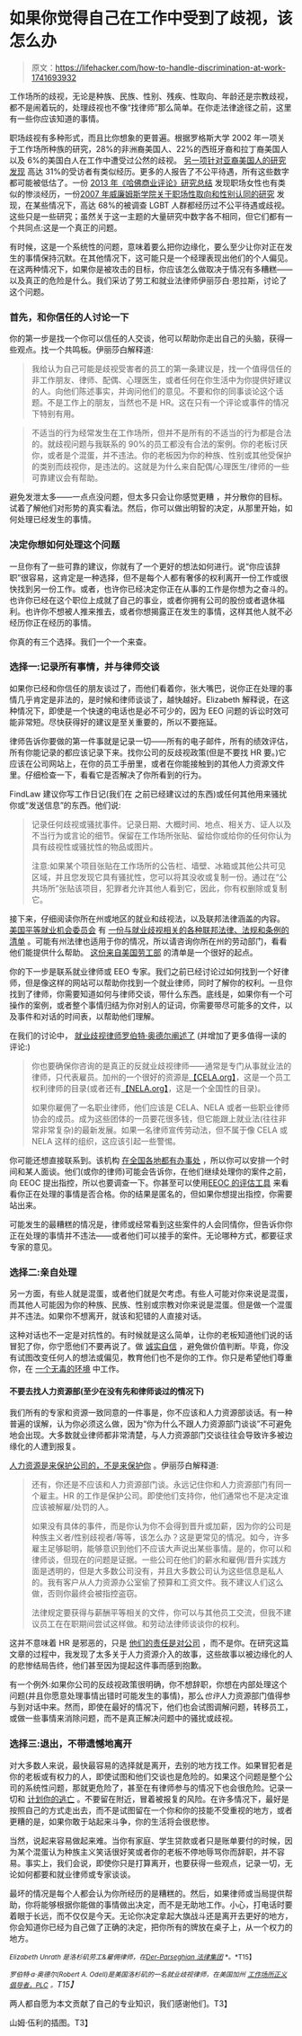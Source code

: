 # 如果你觉得自己在工作中受到了歧视，该怎么办

> 原文：<https://lifehacker.com/how-to-handle-discrimination-at-work-1741693932>

工作场所的歧视，无论是种族、民族、性别、残疾、性取向、年龄还是宗教歧视，都不是闹着玩的，处理歧视也不像“找律师”那么简单。在你走法律途径之前，这里有一些你应该知道的事情。



职场歧视有多种形式，而且比你想象的更普遍。根据罗格斯大学 2002 年一项关于工作场所种族的研究，28%的非洲裔美国人、22%的西班牙裔和拉丁裔美国人以及 6%的美国白人在工作中遭受过公然的歧视。 [另一项针对亚裔美国人的研究发现](http://thesocietypages.org/colorline/2009/01/26/asian-americans-and-workplace-employment-discrimination/) 高达 31%的受访者有类似经历。更多的人报告了不公平待遇，所有这些数字都可能被低估了。一份 [2013 年《哈佛商业评论》研究总结](https://hbr.org/2013/09/women-in-the-workplace-a-research-roundup) 发现职场女性也有类似的惨淡经历，一份[2007 年威廉姆斯学院关于职场性取向和性别认同的研究](http://williamsinstitute.law.ucla.edu/wp-content/uploads/Badgett-Sears-Lau-Ho-Bias-in-the-Workplace-Jun-2007.pdf) 发现，在某些情况下，高达 68%的被调查 LGBT 人群都经历过不公平待遇或歧视。这些只是一些研究；虽然关于这一主题的大量研究中数字各不相同，但它们都有一个共同点:这是一个真正的问题。

有时候，这是一个系统性的问题，意味着要么把你边缘化，要么至少让你对正在发生的事情保持沉默。在其他情况下，这可能只是一个经理表现出他们的个人偏见。在这两种情况下，如果你是被攻击的目标，你应该怎么做取决于情况有多糟糕——以及真正的危险是什么。我们采访了劳工和就业法律师伊丽莎白·恩拉斯，讨论了这个问题。

### 首先，和你信任的人讨论一下

你的第一步是找一个你可以信任的人交谈，他可以帮助你走出自己的头脑，获得一些观点。找一个共鸣板。伊丽莎白解释道:

> 我给认为自己可能是歧视受害者的员工的第一条建议是，找一个值得信任的非工作朋友、律师、配偶、心理医生，或者任何在你生活中为你提供好建议的人。向他们陈述事实，并询问他们的意见。不要和你的同事谈论这个话题。不是工作上的朋友，当然也不是 HR。这在只有一个评论或事件的情况下特别有用。

> 不适当的行为经常发生在工作场所，但并不是所有的不适当的行为都是合法的。就歧视问题与我联系的 90%的员工都没有合法的案例。你的老板讨厌你，或者是个混蛋，并不违法。你的老板因为你的种族、性别或其他受保护的类别而歧视你，是违法的。这就是为什么来自配偶/心理医生/律师的一些可靠建议会有帮助。

避免发泄太多——一点点没问题，但太多只会让你感觉更糟 ，并分散你的目标。试着了解他们对形势的真实看法。然后，你可以做出明智的决定，从那里开始，如何处理已经发生的事情。

### 决定你想如何处理这个问题

一旦你有了一些可靠的建议，你就有了一个更好的想法如何进行。说“你应该辞职”很容易，这肯定是一种选择，但不是每个人都有奢侈的权利离开一份工作或很快找到另一份工作。或者，也许你已经决定你正在从事的工作是你想为之奋斗的。也许你已经在这个职位上成就了自己的事业，或者你拥有公司的股份或者退休福利。也许你不想被人推来推去，或者你想揭露正在发生的事情，这样其他人就不必经历你正在经历的事情。

你真的有三个选择。我们一个一个来查。

### 选择一:记录所有事情，并与律师交谈

如果你已经和你信任的朋友谈过了，而他们看着你，张大嘴巴，说你正在处理的事情几乎肯定是非法的，是时候和律师谈谈了，越快越好。Elizabeth 解释说，在这种情况下，即使是一个快速的电话也是必不可少的，因为 EEO 问题的诉讼时效可能非常短。尽快获得好的建议是至关重要的，所以不要拖延。

律师告诉你要做的第一件事就是记录一切——所有的电子邮件，所有的绩效评估，所有你能记录的都应该记录下来。找你公司的反歧视政策(但是不要找 HR 要。)它应该在公司网站上，在你的员工手册里，或者在你能接触到的其他人力资源文件里。仔细检查一下，看看它是否解决了你所看到的行为。

FindLaw 建议你写工作日记(我们在 之前已经建议过的东西)或任何其他用来骚扰你或“发送信息”的东西。他们说:

> 记录任何歧视或骚扰事件。记录日期、大概时间、地点、相关方、证人以及不当行为或言论的细节。保留在工作场所张贴、留给你或给你的任何你认为具有歧视性或骚扰性的物品或图片。
> 
> 注意:如果某个项目张贴在工作场所的公告栏、墙壁、冰箱或其他公共可见区域，并且您发现它具有骚扰性，您可以将其没收或复制一份。通过在“公共场所”张贴该项目，犯罪者允许其他人看到它，因此，你有权删除或复制它。

接下来，仔细阅读你所在州或地区的就业和歧视法，以及联邦法律涵盖的内容。 [美国平等就业机会委员会](http://www.eeoc.gov/) 有 [一份与就业歧视相关的各种联邦法律、法规和条例的清单](http://www.eeoc.gov/laws/index.cfm) 。可能有州法律也适用于你的情况，所以请咨询你所在州的劳动部门，看看他们能提供什么帮助。 [这份来自美国劳工部](http://www.dol.gov/whd/contacts/state_of.htm) 的清单是一个很好的起点。

你的下一步是联系就业律师或 EEO 专家。我们之前已经讨论过如何找到一个好律师，但是像这样的网站可以帮助你找到一个就业律师，同时了解你的权利。一旦你找到了律师，你需要知道如何与律师交谈，带什么东西。底线是，如果你有一个可操作的案例，或者整个事情归结为你对别人的证词，你需要带尽可能多的文件，以及事件和对话的时间表，以帮助他们理解。

在我们的讨论中， [就业歧视律师罗伯特·奥德尔阐述了](http://lifehacker.com/excellent-article-i-m-an-employment-discrimination-at-1741959687) (并增加了更多值得一读的评论:)

> 你也要确保你咨询的是真正的反就业歧视律师——通常是专门从事就业法的律师，只代表雇员。加州的一个很好的资源是[【CELA.org】](https://cela.org/)，这是一个员工权利律师的目录(或者还有[【NELA.org】](https://www.nela.org/)，这是一个全国性的目录)。
> 
> 如果你雇佣了一名职业律师，他们应该是 CELA、NELA 或者一些职业律师协会的成员。成为这些团体的一员要花很多钱，但它能跟上就业法(往往非常非常复杂)的最新发展。如果一名律师宣传劳动法，但不属于像 CELA 或 NELA 这样的组织，这应该引起一些警惕。

你可能还想直接联系到。该机构 [在全国各地都有办事处](http://www.eeoc.gov/field/) ，所以你可以安排一个时间和某人面谈。他们(或你的律师)可能会告诉你，在他们继续处理你的案件之前，向 EEOC 提出指控，所以也要调查一下。你甚至可以使用[EEOC 的评估工具](https://egov.eeoc.gov/eas/) 来看看你正在处理的事情是否合格。你的结果是匿名的，但如果你想提出指控，你需要站出来。

可能发生的最糟糕的情况是，律师或经常看到这些案件的人会同情你，但告诉你你正在处理的事情并不违法——或者他们可以接手的案件。无论哪种方式，都要征求专家的意见。

### 选择二:亲自处理

另一方面，有些人就是混蛋，或者他们就是欠考虑。有些人可能对你来说是混蛋，而其他人可能因为你的种族、民族、性别或宗教对你来说是混蛋。但是做一个混蛋并不违法。如果你不想离开，就该和犯错的人直接对话。

这种对话也不一定是对抗性的。有时候就是这么简单，让你的老板知道他们说的话冒犯了你，你宁愿他们不要再说了。做 [诚实自信](https://lifehacker.com/be-assertive-not-aggressive-to-get-what-you-need-at-w-5808438) ，避免做价值判断。毕竟，你没有试图改变任何人的想法或偏见，教育他们也不是你的工作。你只是希望他们尊重你，在 [一个无毒的环境](https://lifehacker.com/how-to-handle-a-toxic-work-environment-1627385030) 中工作。



#### 不要去找人力资源部(至少在没有先和律师谈过的情况下)

我们所有的专家和资源一致同意的一件事是，你不应该和人力资源部谈话。有一种普遍的误解，认为你必须这么做，因为“你为什么不跟人力资源部门谈谈”不可避免地会出现。大多数就业律师都非常清楚，与人力资源部门交谈往往会导致许多被边缘化的人遭到报复。

[人力资源是来保护公司的，不是来保护你](https://lifehacker.com/the-company-you-work-for-is-not-your-friend-1692113529) 。伊丽莎白解释道:

> 还有，你还是不应该和人力资源部门谈。永远记住你和人力资源部门有同一个雇主。HR 的工作是保护公司。即使他们支持你，他们通常也不是决定谁应该被解雇/处罚的人。
> 
> 如果没有具体的事件，而是你认为你不会得到晋升或加薪，因为你的公司是种族主义者/性别歧视者/等等，该怎么办？这是更常见的情况。如今，许多雇主足够聪明，能够意识到他们不应该大声说出某些事情。是的，你可以和律师谈，但现在的问题是证据。一些公司在他们的薪水和雇佣/晋升实践方面是透明的，但是大多数公司没有，并且大多数公司认为这些信息是私人的。我有客户从人力资源办公室偷了预算和工资文件。我不建议人们这么做，否则你最终会被指控盗窃。
> 
> 法律规定要获得与薪酬平等相关的文件，你可以与其他员工交流，但我不建议员工在在职期间尝试这样做。和劳动法律师谈谈你的权利。

这并不意味着 HR 是邪恶的，只是 [他们的责任是对公司](https://lifehacker.com/understand-what-your-companys-hr-department-will-and-w-951450872) ，而不是你。在研究这篇文章的过程中，我发现了太多关于人力资源介入的故事，这些故事以被边缘化的人的悲惨结局告终，他们甚至因为提起这件事而感到抱歉。

有一个例外:如果你公司的反歧视政策很明确，你不想辞职，你想在内部处理这个问题(并且你愿意处理事情出错时可能发生的事情)，那么*也许*人力资源部门值得参与到对话中来。然而，即使在最好的情况下，他们也会试图调解问题，转移员工，或做一些事情来消除问题，而不是真正解决问题中的骚扰或歧视。

### 选择三:退出，不带遗憾地离开

对大多数人来说，最快最容易的选择就是离开，去别的地方找工作。如果冒犯者是你的老板或有权力的人，即使试图和他们交谈也是危险的。如果这个问题是整个公司的系统性问题，那就更危险了，甚至在有律师参与的情况下也会很危险。记录一切和 [计划你的逃亡](https://lifehacker.com/ten-things-to-do-while-planning-your-escape-from-an-awf-5838287) 。不要留在附近，冒着被报复的风险。在许多情况下，最好是按照自己的方式走出去，而不是试图留在一个你和你的技能不受重视的地方，或者更糟的是，如果你敢于站起来斗争，你的生活将会很悲惨。

当然，说起来容易做起来难。当你有家庭、学生贷款或者只是账单要付的时候，因为某个混蛋认为种族主义笑话很好笑或者你的老板不停地辱骂你而辞职，并不容易。事实上，我们会说，即使你只是打算离开，也要获得一些观点，记录一切，无论如何都要和就业律师或专家谈谈。

最坏的情况是每个人都会认为你所经历的是糟糕的。然后，如果律师或当局提供帮助，你将能够根据你能做的事情做出决定，而不是无助地工作。小心，打电话时要着眼于长远，而不仅仅是今天。无论你决定拿起大旗战斗还是离开去更好的地方，你会知道你已经为自己做了正确的决定，把你所有的牌放在桌子上，从一个权力的地方。

<small>*Elizabeth Unrath 是洛杉矶劳工&雇佣律师，在*</small>[<small>*Der-Parseghian 法律集团*</small>](http://www.marydlaw.com/) <small>*。*T15】</small>

*<small>罗伯特·a·奥德尔(Robert A. Odell)是美国洛杉矶的一名就业歧视律师，在美国加州</small>* [*<small>工作场所正义倡导者，PLC</small>*](http://www.workplacejustice.com/) *<small>。</small>T15】*

两人都自愿为本文贡献了自己的专业知识，我们感谢他们。T3】

山姆·伍利的插图。T3】